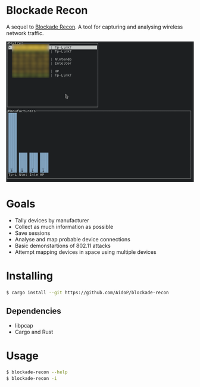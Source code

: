 # Blockade Recon
A sequel to [Blockade Recon](https://github.com/cassa/blockade-recon). A tool for capturing and analysing wireless network traffic.

![An example of blockade recon](example.png)

# Goals
- Tally devices by manufacturer
- Collect as much information as possible
- Save sessions
- Analyse and map probable device connections
- Basic demonstartions of 802.11 attacks
- Attempt mapping devices in space using multiple devices

# Installing

```sh
$ cargo install --git https://github.com/AidoP/blockade-recon
```

## Dependencies
- libpcap
- Cargo and Rust

# Usage

```sh
$ blockade-recon --help
$ blockade-recon -i
```